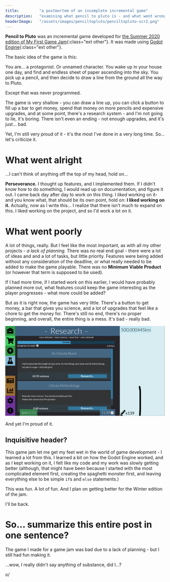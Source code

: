 ```yaml
---
title:         "a postmortem of an incomplete incremental game"
description:   "examining what pencil to pluto is - and what went wrong... kind of."
headerImage:   "/assets/images/penciltopluto/penciltopluto-scr2.png"
---
```


**Pencil to Pluto** was an incremental game developed for [the Summer 2020 edition of My First Game Jam](https://itch.io/jam/my-first-game-jam-summer-2020){:class="ext other"}. It was made using [Godot Engine](https://godotengine.org){:class="ext other"}.

The basic idea of the game is this:

You are... a protagonist. Or unnamed character. You wake up in your house one day, and find and endless sheet of paper ascending into the sky. You pick up a pencil, and then decide to draw a line from the ground all the way to Pluto. 

Except that was never programmed.

The game is very shallow - you can draw a line up, you can click a button to fill up a bar to get money, spend that money on more pencils and expensive upgrades, and at some point, there's a research system - and I'm not going to lie, it's boring. There isn't even an ending - not enough upgrades, and it's just... bad.

Yet, I'm still very proud of it - it's the most I've done in a very long time. So... let's criticize it.

# What went alright

...I can't think of anything off the top of my head, hold on...

**Perseverance.** I thought up features, and I implemented them. If I didn't know how to do something, I would read up on documentation, and figure it out. I came back day after day to work on this thing. I *liked* working on it- and you know what, that should be its own point, hold on:
**I liked working on it.** Actually, now as I write this... I realize that there isn't much to expand on this. I liked working on the project, and so I'd work a lot on it. 

# What went poorly

A lot of things, really. But I feel like the most important, as with all my other projects - *a lack of planning.* There was no real end goal - there were a lot of ideas and and a lot of tasks, but little priority. Features were being added without any consideration of the deadline, or what really needed to be added to make the game playable. There was no **Minimum Viable Product** (or however that term is supposed to be used).

If I had more time, if I started work on this earlier, I would have probably planned more out, what features could keep the game interesting as the player progresses - what more could be added? 

But as it is right now, the game has very little. There's a button to get money, a bar that gives you science, and a lot of upgrades that feel like a chore to get the money for. There's still no end, there's no proper beginning, and overall, the entire thing is a mess. It's bad - really bad.

![the research tab of pencil to pluto](/assets/images/penciltopluto/penciltopluto-scr1.png)

And yet I'm proud of it.

## Inquisitive header?

This game jam let me get my feet wet in the world of game development - I learned a lot from this. I learned a bit on how the Godot Engine worked, and as I kept working on it, I felt like my code and my work was slowly getting better (although, that might have been because I started with the most complicated element first, creating the spaghetti monster first, and leaving everything else to be simple `if`s and `else` statements.)

This was fun. A lot of fun. And I plan on getting better for the Winter edition of the jam.

I'll be back.



# So... summarize this entire post in one sentence?

The game I made for a game jam was bad due to a lack of planning - but I still had fun making it.



...wow, I really didn't say anything of substance, did I...?



o/


